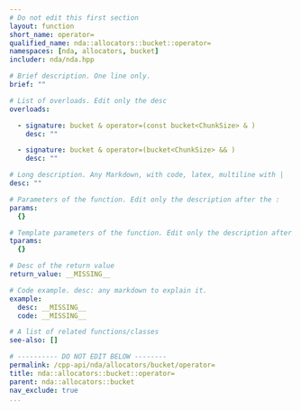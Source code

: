 ```yaml
---
# Do not edit this first section
layout: function
short_name: operator=
qualified_name: nda::allocators::bucket::operator=
namespaces: [nda, allocators, bucket]
includer: nda/nda.hpp

# Brief description. One line only.
brief: ""

# List of overloads. Edit only the desc
overloads:

  - signature: bucket & operator=(const bucket<ChunkSize> & )
    desc: ""

  - signature: bucket & operator=(bucket<ChunkSize> && )
    desc: ""

# Long description. Any Markdown, with code, latex, multiline with |
desc: ""

# Parameters of the function. Edit only the description after the :
params:
  {}

# Template parameters of the function. Edit only the description after the :
tparams:
  {}

# Desc of the return value
return_value: __MISSING__

# Code example. desc: any markdown to explain it.
example:
  desc: __MISSING__
  code: __MISSING__

# A list of related functions/classes
see-also: []

# ---------- DO NOT EDIT BELOW --------
permalink: /cpp-api/nda/allocators/bucket/operator=
title: nda::allocators::bucket::operator=
parent: nda::allocators::bucket
nav_exclude: true
...
```


